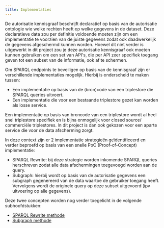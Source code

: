 ```yaml
---
title: Implementaties
---
```


De autorisatie kennisgraaf beschrijft declaratief op basis van de autorisatie ontologie wie welke rechten heeft op welke gegevens in de dataset. Deze
declaratieve data zou per definitie voldoende moeten zijn om een implementatie te voorzien van de
juiste gegevens zodat ook daadwerkelijk de gegevens afgeschermd kunnen worden. Hoewel dit niet verder is uitgewerkt in dit project zou je deze autorisatie kennisgraaf ook moeten kunnen gebruiken om een set van API's, die per API zeer specifiek toegang geven tot een subset van de informatie, ook af te schermen. 

Om SPARQL endpoints te beveiligen op basis van de kennisgraaf zijn er verschillende implementaties mogelijk. Hierbij is onderscheid te maken tussen: 

- Een implementatie op basis van de (bron)code van een triplestore die SPARQL
queries uitvoert. 
- Een implementatie die voor een bestaande triplestore gezet kan worden als losse
service. 

Een implementatie op basis van broncode van een triplestore wordt al heel snel triplestore
specifiek en is bijna onmogelijk voor closed source/ commerciële triplestores. In dit project is dan ook gekozen voor een aparte service die voor de data afscherming zorgt. 

In deze context zijn er 2 implementatie strategieën geïdentificeerd en verder beproefd op basis van een snelle PoC (Proof-of-Concept) implementatie: 

- SPARQL Rewrite: bij deze strategie worden inkomende SPARQL queries herschreven zodat
alle data afschermingen toegevoegd worden aan de query. 
- Subgraph: hierbij wordt op basis van de
autorisatie gegevens een subgraph gegenereerd van de data waartoe de gebruiker toegang heeft.
Vervolgens wordt de originele query op deze subset uitgevoerd (ipv uitvoering op alle gegevens). 

Deze twee concepten worden nog verder toegelicht in de volgende subhoofdstukken: 

- [SPARQL Rewrite methode](./rewrite.md)
- [Subgraph methode](./subgraph.md)
